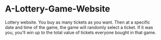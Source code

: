 # A-Lottery-Game-Website
Lottery website. You buy as many tickets as you want. Then at a specific date and time of the game, the game will randomly select a ticket. If it was you, you'll win up to the total value of tickets everyone bought in that game.
